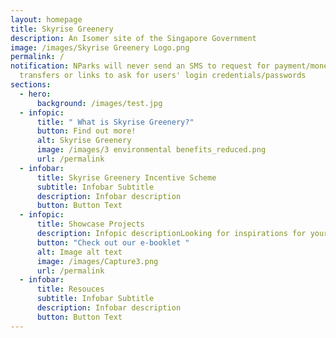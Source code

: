 ```yaml
---
layout: homepage
title: Skyrise Greenery
description: An Isomer site of the Singapore Government
image: /images/Skyrise Greenery Logo.png
permalink: /
notification: NParks will never send an SMS to request for payment/money
  transfers or links to ask for users' login credentials/passwords
sections:
  - hero:
      background: /images/test.jpg
  - infopic:
      title: " What is Skyrise Greenery?"
      button: Find out more!
      alt: Skyrise Greenery
      image: /images/3 environmental benefits_reduced.png
      url: /permalink
  - infobar:
      title: Skyrise Greenery Incentive Scheme
      subtitle: Infobar Subtitle
      description: Infobar description
      button: Button Text
  - infopic:
      title: Showcase Projects
      description: Infopic descriptionLooking for inspirations for your projects?
      button: "Check out our e-booklet "
      alt: Image alt text
      image: /images/Capture3.png
      url: /permalink
  - infobar:
      title: Resouces
      subtitle: Infobar Subtitle
      description: Infobar description
      button: Button Text
---
```

